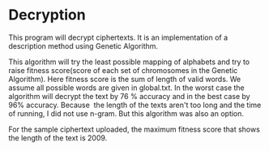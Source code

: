 # Decryption
This program will decrypt ciphertexts.
It is an implementation of a description method using Genetic Algorithm.

This algorithm will try the least possible mapping of alphabets and try to raise fitness score(score of each set of chromosomes in the Genetic Algorithm). Here fitness score is the sum of length of valid words. We assume all possible words are given in global.txt.
In the worst case the algorithm will decrypt the text by 76 % accuracy and in the best case by 96% accuracy.
Because  the length of the texts aren't too long and the time of running, I did not use n-gram. But this algorithm was also an option. 

For the sample ciphertext uploaded, the maximum fitness score that shows the length of the text is 2009.
